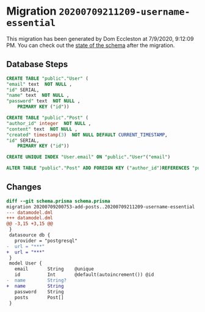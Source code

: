 # Migration `20200709211209-username-essential`

This migration has been generated by Dom Eccleston at 7/9/2020, 9:12:09 PM.
You can check out the [state of the schema](./schema.prisma) after the migration.

## Database Steps

```sql
CREATE TABLE "public"."User" (
"email" text  NOT NULL ,
"id" SERIAL,
"name" text  NOT NULL ,
"password" text  NOT NULL ,
    PRIMARY KEY ("id"))

CREATE TABLE "public"."Post" (
"author_id" integer  NOT NULL ,
"content" text  NOT NULL ,
"created" timestamp(3)  NOT NULL DEFAULT CURRENT_TIMESTAMP,
"id" SERIAL,
    PRIMARY KEY ("id"))

CREATE UNIQUE INDEX "User.email" ON "public"."User"("email")

ALTER TABLE "public"."Post" ADD FOREIGN KEY ("author_id")REFERENCES "public"."User"("id") ON DELETE CASCADE  ON UPDATE CASCADE
```

## Changes

```diff
diff --git schema.prisma schema.prisma
migration 20200709200753-add-posts..20200709211209-username-essential
--- datamodel.dml
+++ datamodel.dml
@@ -3,15 +3,15 @@
 }
 datasource db {
   provider = "postgresql"
-  url = "***"
+  url = "***"
 }
 model User {
   email       String    @unique
   id          Int       @default(autoincrement()) @id
-  name        String?
+  name        String
   password    String
   posts       Post[]
 }
```


